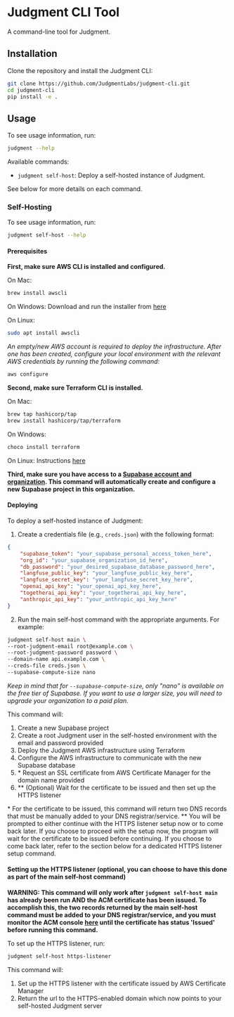 # Judgment CLI Tool

A command-line tool for Judgment.

## Installation

Clone the repository and install the Judgment CLI:
```bash
git clone https://github.com/JudgmentLabs/judgment-cli.git
cd judgment-cli
pip install -e .
```

## Usage

To see usage information, run:
```bash
judgment --help
```

Available commands:
- `judgment self-host`: Deploy a self-hosted instance of Judgment.

See below for more details on each command.

### Self-Hosting

To see usage information, run:
```bash
judgment self-host --help
```

#### Prerequisites

**First, make sure AWS CLI is installed and configured.**

On Mac:
```bash
brew install awscli
```

On Windows:
Download and run the installer from [here](https://awscli.amazonaws.com/AWSCLIV2.msi)

On Linux:
```bash
sudo apt install awscli
```

*An empty/new AWS account is required to deploy the infrastructure. After one has been created, configure your local environment with the relevant AWS credentials by running the following command:*
```bash
aws configure
```

**Second, make sure Terraform CLI is installed.**

On Mac:
```bash
brew tap hashicorp/tap
brew install hashicorp/tap/terraform
```

On Windows:
```bash
choco install terraform
```

On Linux:
Instructions [here](https://developer.hashicorp.com/terraform/tutorials/aws-get-started/install-cli)

**Third, make sure you have access to a [Supabase account and organization](https://supabase.com/dashboard/sign-in?returnTo=%2Fprojects). This command will automatically create and configure a new Supabase project in this organization.**

#### Deploying

To deploy a self-hosted instance of Judgment:

1. Create a credentials file (e.g., `creds.json`) with the following format:
```json
{
    "supabase_token": "your_supabase_personal_access_token_here",
    "org_id": "your_supabase_organization_id_here",
    "db_password": "your_desired_supabase_database_password_here",
    "langfuse_public_key": "your_langfuse_public_key_here",
    "langfuse_secret_key": "your_langfuse_secret_key_here",
    "openai_api_key": "your_openai_api_key_here",
    "togetherai_api_key": "your_togetherai_api_key_here",
    "anthropic_api_key": "your_anthropic_api_key_here"
}
```

2. Run the main self-host command with the appropriate arguments. For example:
```bash
judgment self-host main \
--root-judgment-email root@example.com \
--root-judgment-password password \
--domain-name api.example.com \
--creds-file creds.json \
--supabase-compute-size nano
```
*Keep in mind that for `--supabase-compute-size`, only "nano" is available on the free tier of Supabase. If you want to use a larger size, you will need to upgrade your organization to a paid plan.*

This command will:
1. Create a new Supabase project
2. Create a root Judgment user in the self-hosted environment with the email and password provided
3. Deploy the Judgment AWS infrastructure using Terraform
4. Configure the AWS infrastructure to communicate with the new Supabase database
5. \* Request an SSL certificate from AWS Certificate Manager for the domain name provided
6. ** (Optional) Wait for the certificate to be issued and then set up the HTTPS listener

\* For the certificate to be issued, this command will return two DNS records that must be manually added to your DNS registrar/service.
** You will be prompted to either continue with the HTTPS listener setup now or to come back later. If you choose to proceed with the setup now, the program will wait for the certificate to be issued before continuing. If you choose to come back later, refer to the section below for a dedicated HTTPS listener setup command.



#### Setting up the HTTPS listener (optional, you can choose to have this done as part of the main self-host command)

**WARNING: This command will only work after `judgment self-host main` has already been run AND the ACM certificate has been issued. To accomplish this, the two records returned by the main self-host command must be added to your DNS registrar/service, and you must monitor the ACM console [here](https://console.aws.amazon.com/acm/home) until the certificate has status 'Issued' before running this command.**

To set up the HTTPS listener, run:
```bash
judgment self-host https-listener
```

This command will:
1. Set up the HTTPS listener with the certificate issued by AWS Certificate Manager
2. Return the url to the HTTPS-enabled domain which now points to your self-hosted Judgment server

